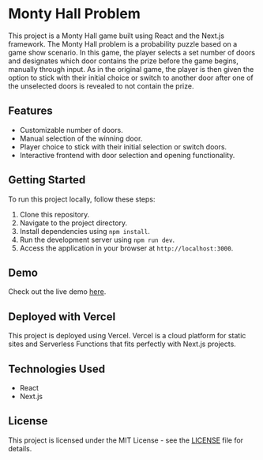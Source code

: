 # Monty Hall Problem

This project is a Monty Hall game built using React and the Next.js framework. The Monty Hall problem is a probability puzzle based on a game show scenario. In this game, the player selects a set number of doors and designates which door contains the prize before the game begins, manually through input. As in the original game, the player is then given the option to stick with their initial choice or switch to another door after one of the unselected doors is revealed to not contain the prize.

## Features

- Customizable number of doors.
- Manual selection of the winning door.
- Player choice to stick with their initial selection or switch doors.
- Interactive frontend with door selection and opening functionality.

## Getting Started

To run this project locally, follow these steps:

1. Clone this repository.
2. Navigate to the project directory.
3. Install dependencies using `npm install`.
4. Run the development server using `npm run dev`.
5. Access the application in your browser at `http://localhost:3000`.

## Demo

Check out the live demo [here](https://monty-hall-problem-project.vercel.app/).

## Deployed with Vercel

This project is deployed using Vercel. Vercel is a cloud platform for static sites and Serverless Functions that fits perfectly with Next.js projects.

## Technologies Used

- React
- Next.js

## License

This project is licensed under the MIT License - see the [LICENSE](LICENSE) file for details.
